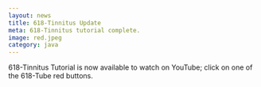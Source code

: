 ```yaml
---
layout: news
title: 618-Tinnitus Update
meta: 618-Tinnitus tutorial complete.
image: red.jpeg 
category: java
---
```


618-Tinnitus Tutorial is now available to watch on YouTube; click on one of the 618-Tube red buttons.